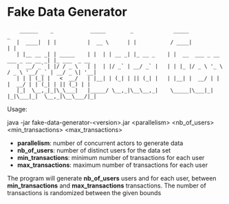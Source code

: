 # Fake Data Generator

        ______    _            _____        _             _____                           _
       |  ____|  | |          |  __ \      | |           / ____|                         | |
       | |__ __ _| | _____    | |  | | __ _| |_ __ _    | |  __  ___ _ __   ___ _ __ __ _| |_ ___  _ __
       |  __/ _` | |/ / _ \   | |  | |/ _` | __/ _` |   | | |_ |/ _ \ '_ \ / _ \ '__/ _` | __/ _ \| '__|
       | | | (_| |   <  __/   | |__| | (_| | || (_| |   | |__| |  __/ | | |  __/ | | (_| | || (_) | |
       |_|  \__,_|_|\_\___|   |_____/ \__,_|\__\__,_|    \_____|\___|_| |_|\___|_|  \__,_|\__\___/|_|


      
 Usage:

 java -jar fake-data-generator-&lt;version&gt;.jar &lt;parallelism&gt; &lt;nb_of_users&gt; &lt;min_transactions&gt; &lt;max_transactions&gt;
 
 * **parallelism**: number of concurrent actors to generate data
 * **nb_of_users**: number of distinct users for the data set
 * **min_transactions**: minimum number of transactions for each user
 * **max_transactions**: maximum number of transactions for each user
 
 The program will generate **nb_of_users** users and for each user, between **min_transactions** and **max_transactions** transactions. The number of transactions is randomized between the given bounds
 

